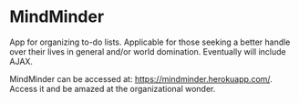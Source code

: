 # MindMinder
App for organizing to-do lists. Applicable for those seeking a better handle over their lives in general and/or world domination. Eventually will include AJAX.


MindMinder can be accessed at: https://mindminder.herokuapp.com/.
Access it and be amazed at the organizational wonder. 
